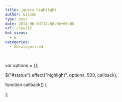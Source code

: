 ```yaml
---
title: jquery highlight
author: wiloon
type: post
date: 2011-06-04T14:56:06+00:00
url: /?p=212
bot_views:
  - 6
categories:
  - Uncategorized

---
```

var options = {};
	  
$("#status").effect("highlight", options, 500, callback);

function callback() {
  
};